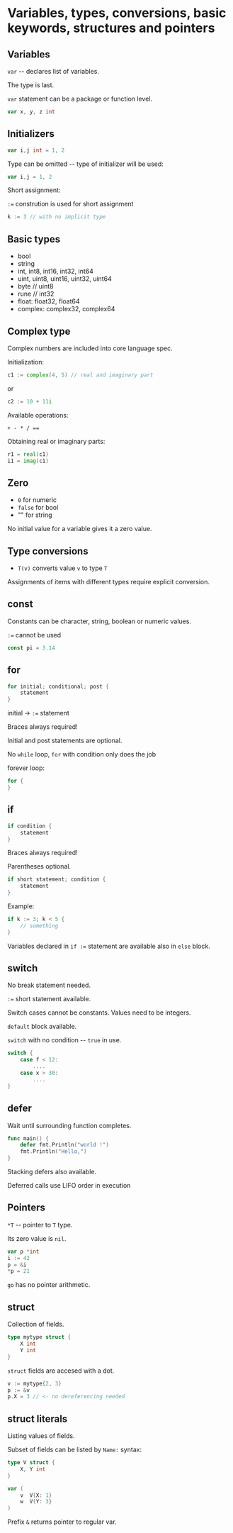 # Variables, types, conversions, basic keywords, structures and pointers


## Variables

`var` -- declares list of variables.

The type is last.

`var` statement can be a package or function level.

```go
var x, y, z int
```

## Initializers

```go
var i,j int = 1, 2
```

Type can be omitted -- type of initializer will be used:

```go
var i,j = 1, 2
```

Short assignment:

`:=` constrution is used for short assignment

```go
k := 3 // with no implicit type
```

## Basic types

* bool
* string
* int, int8, int16, int32, int64
* uint, uint8, uint16, uint32, uint64
* byte // uint8
* rune // int32
* float: float32, float64
* complex: complex32, complex64

## Complex type

Complex numbers are included into core language spec.

Initialization:
```go
c1 := complex(4, 5) // real and imaginary part
```

or

```go
c2 := 10 + 11i
```

Available operations:

`+ - * / ==`

Obtaining real or imaginary parts:

```go
r1 = real(c1)
i1 = imag(c1)
```

## Zero

* `0` for numeric
* `false` for bool
* "" for string

No initial value for a variable gives it a zero value.

## Type conversions

* `T(v)` converts value `v` to type `T`

Assignments of items with different types require explicit conversion.

## const

Constants can be character, string, boolean or numeric values.

`:=` cannot be used

```go
const pi = 3.14
```

## for

```go
for initial; conditional; post {
    statement
}
```

initial -> `:=` statement

Braces always required!

Initial and post statements are optional.

No `while` loop, `for` with condition only does the job

forever loop:

```go
for {
}
```

## if

```go
if condition {
    statement
}
```

Braces always required!

Parentheses optional.

```go
if short statement; condition {
    statement
}
```

Example:

```go
if k := 3; k < 5 {
    // something
}
```

Variables declared in `if :=` statement are available also in `else` block.

## switch

No break statement needed.

`:=` short statement available.

Switch cases cannot be constants. Values need to be integers.

`default` block available.

`switch` with no condition -- `true` in use.

```go
switch {
    case f < 12:
        ....
    case x > 30:
        ....
}
```

## defer

Wait until surrounding function completes.

```go
func main() {
    defer fmt.Println("world !")
    fmt.Println("Hello,")
}
```

Stacking defers also available.

Deferred calls use LIFO order in execution

## Pointers

`*T` -- pointer to `T` type.

Its zero value is `nil`.

```go
var p *int
i := 42
p = &i
*p = 21
```

`go` has no pointer arithmetic.

## struct

Collection of fields.

```go
type mytype struct {
    X int
    Y int
}
```

`struct` fields are accesed with a dot.

```go
v := mytype{2, 3}
p := &v
p.X = 3 // <- no dereferencing needed
```

## struct literals

Listing values of fields.

Subset of fields can be listed by `Name:` syntax:


```go
type V struct {
    X, Y int
}

var (
    v  V{X: 1}
    w  V(Y: 3}
)
```

Prefix `&` returns pointer to regular var.

